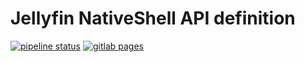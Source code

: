 # Jellyfin NativeShell API definition
[![pipeline status](https://gitlab.com/cromefire_/nativeshell-api-definition/badges/master/pipeline.svg)](https://gitlab.com/cromefire_/nativeshell-api-definition/-/commits/master)
[![gitlab pages](https://img.shields.io/badge/gitlab-pages-informational?style=flat-square&logo=gitlab)](https://cromefire_.gitlab.io/nativeshell-api-definition)
